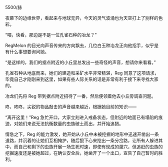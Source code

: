 5500/赫

夜幕下的边缘世界，看起来与地球无异，今天的灵气波涌也为天空打上了别样的色彩。

“喂，快看，那边是不是一位孔雀石种的冶龙？”

RegMelon 的目光向声音传来的方向飘去，几位白玉种冶龙正向他招手，似乎是有什么事想要询问她。

“是这样的，我们的据点附近的小丘里总发出一些奇怪的声音，想请你来看看。”

孔雀石种从地底而来，她们的建造和采矿水平非常精湛，Reg 同意了这项请求，毕竟自己才刚刚来到这里，如果有些人际关系的话是非常有利于接下来寻找大家的。

冶龙们先将 Reg 带到据点附近招待了一番，然后便领着他去小丘旁调查问题。

咚，咚咚，尖锐的物品敲击的声音越来越近，根据她目前的知识——

“离开这里！”Reg 急忙开口，大家立刻进入戒备状态，但附近的地面已有塌陷的痕迹，对她们来说无法抗衡数量的虫族破土而出，并开始追猎。

情急之下，Reg 的能力激发，她开始从小丘中未被挖掘的地形中迅速开凿出一条道路，并沉着的让她们互相掩护，随后狠下心来挖出一条分岔路，让所有人躲进其中，而自己和剩下的虫族开展一场生死时速，即使有现成的巢穴，但追赶的虫族的挖掘速度还是被她超过，在确认安全后，她凿开了一个出口，宣告了自己暂时的胜利。